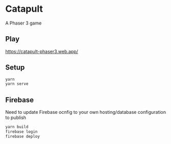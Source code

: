 # Catapult

A Phaser 3 game

## Play

https://catapult-phaser3.web.app/

## Setup

```bash
yarn
yarn serve
```

## Firebase

Need to update Firebase ocnfig to your own hosting/database configuration to publish

```bash
yarn build
firebase login 
firebase deploy
```

